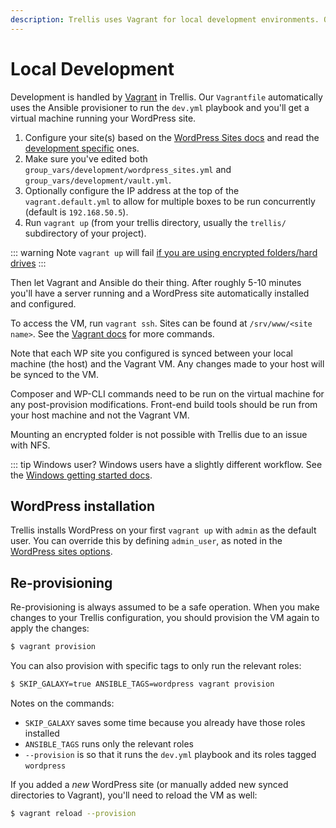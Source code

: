 ```yaml
---
description: Trellis uses Vagrant for local development environments. Our Vagrantfile uses Ansible to provision a virtual machine running your WordPress site.
---
```


# Local Development

Development is handled by [Vagrant](https://www.vagrantup.com/) in Trellis. Our `Vagrantfile` automatically uses the Ansible provisioner to run the `dev.yml` playbook and you'll get a virtual machine running your WordPress site.

1. Configure your site(s) based on the [WordPress Sites docs](wordpress-sites.md) and read the [development specific](wordpress-sites.md#development) ones.
2. Make sure you've edited both `group_vars/development/wordpress_sites.yml` and `group_vars/development/vault.yml`.
3. Optionally configure the IP address at the top of the `vagrant.default.yml` to allow for multiple boxes to be run concurrently (default is `192.168.50.5`).
4. Run `vagrant up` (from your trellis directory, usually the `trellis/` subdirectory of your project).

::: warning Note
`vagrant up` will fail [if you are using encrypted folders/hard drives](https://www.vagrantup.com/docs/synced-folders/nfs.html#other-notes)
:::

Then let Vagrant and Ansible do their thing. After roughly 5-10 minutes you'll have a server running and a WordPress site automatically installed and configured.

To access the VM, run `vagrant ssh`. Sites can be found at `/srv/www/<site name>`. See the [Vagrant docs](https://www.vagrantup.com/docs/cli/) for more commands.

Note that each WP site you configured is synced between your local machine (the host) and the Vagrant VM. Any changes made to your host will be synced to the VM.

Composer and WP-CLI commands need to be run on the virtual machine for any post-provision modifications. Front-end build tools should be run from your host machine and not the Vagrant VM.

Mounting an encrypted folder is not possible with Trellis due to an issue with NFS.

::: tip Windows user?
Windows users have a slightly different workflow. See the [Windows getting started docs](../../getting-started/windows.md).

## WordPress installation

Trellis installs WordPress on your first `vagrant up` with `admin` as the default user. You can override this by defining `admin_user`, as noted in the [WordPress sites options](wordpress-sites.md#options).

## Re-provisioning

Re-provisioning is always assumed to be a safe operation. When you make changes to your Trellis configuration, you should provision the VM again to apply the changes:

```bash
$ vagrant provision
```

You can also provision with specific tags to only run the relevant roles:

```bash
$ SKIP_GALAXY=true ANSIBLE_TAGS=wordpress vagrant provision
```

Notes on the commands:

- `SKIP_GALAXY` saves some time because you already have those roles installed
- `ANSIBLE_TAGS` runs only the relevant roles
- `--provision` is so that it runs the `dev.yml` playbook and its roles tagged `wordpress`

If you added a *new* WordPress site (or manually added new synced directories to Vagrant), you'll need to reload the VM as well:

```bash
$ vagrant reload --provision
```
